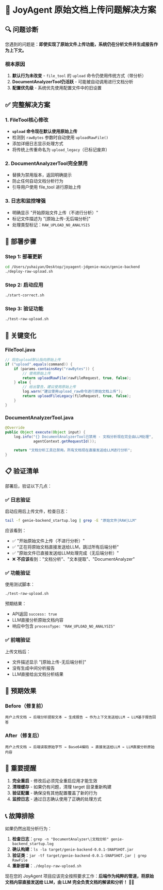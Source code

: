 # 🎯 JoyAgent 原始文档上传问题解决方案

## 🔍 问题诊断

您遇到的问题是：**即使实现了原始文件上传功能，系统仍在分析文件并生成报告作为上下文。**

### 根本原因
1. **默认行为未改变** - `file_tool` 的 `upload` 命令仍使用传统方式（带分析）
2. **DocumentAnalyzerTool仍活跃** - 可能被自动调用进行文档分析
3. **配置优先级** - 系统优先使用配置文件中的旧设置

## ✅ 完整解决方案

### 1. **FileTool核心修改**
- **`upload` 命令现在默认使用原始上传**
- 检测到 `rawBytes` 参数时自动使用 `uploadRawFile()`
- 添加详细日志显示处理方式
- 将传统上传重命名为 `upload_legacy`（已标记废弃）

### 2. **DocumentAnalyzerTool完全禁用**
- 替换为禁用版本，返回明确提示
- 防止任何自动文档分析行为
- 引导用户使用 file_tool 进行原始上传

### 3. **日志和监控增强**
- 明确显示 "开始原始文件上传（不进行分析）"
- 标记文件描述为 "[原始上传-无后端分析]"
- 处理类型标记：`RAW_UPLOAD_NO_ANALYSIS`

## 🚀 部署步骤

### Step 1: 部署更新
```bash
cd /Users/yuhaiyan/Desktop/joyagent-jdgenie-main/genie-backend
./deploy-raw-upload.sh
```

### Step 2: 启动应用
```bash
./start-correct.sh
```

### Step 3: 验证功能
```bash
./test-raw-upload.sh
```

## 🔧 关键变化

### **FileTool.java**
```java
// 现在upload默认指向原始上传
if ("upload".equals(command)) {
    if (params.containsKey("rawBytes")) {
        // 使用原始上传
        return uploadRawFile(rawFileRequest, true, false);
    } else {
        // 给出警告，建议使用原始上传
        log.warn("建议使用upload_raw命令进行原始文档上传");
        return uploadFileLegacy(fileRequest, true, false);
    }
}
```

### **DocumentAnalyzerTool.java**
```java
@Override
public Object execute(Object input) {
    log.info("{} DocumentAnalyzerTool已禁用 - 文档分析现在完全由LLM处理", 
             agentContext.getRequestId());
    
    return "文档分析工具已禁用。所有文档现在直接发送给LLM进行分析";
}
```

## 📋 验证清单

部署后，验证以下几点：

### ✅ **日志验证**
启动应用后上传文件，检查日志：
```bash
tail -f genie-backend_startup.log | grep -E "原始文件|RAW|LLM"
```

应该看到：
- ✅ "开始原始文件上传（不进行分析）"
- ✅ "正在将原始文档直接发送给LLM，跳过所有后端分析"  
- ✅ "原始文件已直接发送给LLM处理完成（无后端分析）"
- ❌ **不应该**看到："文档分析"、"文本提取"、"DocumentAnalyzer"

### ✅ **功能验证**
使用测试脚本：
```bash
./test-raw-upload.sh
```

预期结果：
- API返回 `success: true`
- LLM直接分析原始文档内容
- 响应中包含 `processType: "RAW_UPLOAD_NO_ANALYSIS"`

### ✅ **前端验证**
上传文档后：
- 文件描述显示 "[原始上传-无后端分析]"
- 没有生成中间分析报告
- LLM直接给出文档分析结果

## 🎉 预期效果

### **Before（修复前）**
```
用户上传文档 → 后端分析提取文本 → 生成报告 → 作为上下文发送给LLM → LLM基于报告回答
```

### **After（修复后）**
```
用户上传文档 → 后端读取原始字节 → Base64编码 → 直接发送给LLM → LLM直接分析原始内容
```

## 🚨 重要提醒

1. **完全重启** - 修改后必须完全重启应用才能生效
2. **清理缓存** - 如果仍有问题，清理 target 目录重新构建
3. **验证配置** - 确保没有其他配置覆盖了新的行为
4. **监控日志** - 通过日志确认使用了正确的处理方式

## 📞 故障排除

如果仍然出现分析行为：

1. **检查日志**：`grep -n "DocumentAnalyzer\|文档分析" genie-backend_startup.log`
2. **确认构建**：`ls -la target/genie-backend-0.0.1-SNAPSHOT.jar`
3. **验证类**：`jar -tf target/genie-backend-0.0.1-SNAPSHOT.jar | grep RawFile`
4. **重新部署**：`./deploy-raw-upload.sh`

现在您的 JoyAgent 项目应该完全按照要求工作：**后端作为纯粹的管道，将原始文档内容直接发送给 LLM，由 LLM 完全负责文档的解读和分析！** 🎯✨
